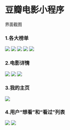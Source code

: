 # 豆瓣电影小程序  
界面截图  
### 1.各大榜单  
<image src="https://github.com/kunnkkk/DoubanMovie-MiniProgram/blob/master/%E8%B1%86%E7%93%A3%E7%94%B5%E5%BD%B1%E6%88%AA%E5%9B%BE/%E6%AD%A3%E5%9C%A8%E7%83%AD%E6%98%A0.PNG"> <image src="https://github.com/kunnkkk/DoubanMovie-MiniProgram/blob/master/%E8%B1%86%E7%93%A3%E7%94%B5%E5%BD%B1%E6%88%AA%E5%9B%BE/TOP250.PNG">
<image src="https://github.com/kunnkkk/DoubanMovie-MiniProgram/blob/master/豆瓣电影截图/新片榜.PNG"> <image src="https://github.com/kunnkkk/DoubanMovie-MiniProgram/blob/master/%E8%B1%86%E7%93%A3%E7%94%B5%E5%BD%B1%E6%88%AA%E5%9B%BE/%E5%8C%97%E7%BE%8E%E6%A6%9C.PNG">
<image src="https://github.com/kunnkkk/DoubanMovie-MiniProgram/blob/master/%E8%B1%86%E7%93%A3%E7%94%B5%E5%BD%B1%E6%88%AA%E5%9B%BE/%E5%8F%A3%E7%A2%91%E6%A6%9C.PNG">
### 2.电影详情  
<image src="https://github.com/kunnkkk/DoubanMovie-MiniProgram/blob/master/%E8%B1%86%E7%93%A3%E7%94%B5%E5%BD%B1%E6%88%AA%E5%9B%BE/%E7%94%B5%E5%BD%B1%E8%AF%A6%E6%83%85-%E7%AE%80%E4%BB%8B.PNG"> <image src="https://github.com/kunnkkk/DoubanMovie-MiniProgram/blob/master/%E8%B1%86%E7%93%A3%E7%94%B5%E5%BD%B1%E6%88%AA%E5%9B%BE/%E7%94%B5%E5%BD%B1%E8%AF%A6%E6%83%85-%E5%BD%B1%E8%AF%84.PNG">
<image src="https://github.com/kunnkkk/DoubanMovie-MiniProgram/blob/master/%E8%B1%86%E7%93%A3%E7%94%B5%E5%BD%B1%E6%88%AA%E5%9B%BE/%E7%94%B5%E5%BD%B1-%E7%B2%BE%E5%BD%A9%E7%89%87%E6%AE%B5.PNG"><br>
### 3.我的主页  
<image src="https://github.com/kunnkkk/DoubanMovie-MiniProgram/blob/master/%E8%B1%86%E7%93%A3%E7%94%B5%E5%BD%B1%E6%88%AA%E5%9B%BE/%E6%88%91%E7%9A%84-%E4%B8%BB%E9%A1%B5.PNG"><br>
### 4.用户“想看”和“看过”列表  
<image src="https://github.com/kunnkkk/DoubanMovie-MiniProgram/blob/master/%E8%B1%86%E7%93%A3%E7%94%B5%E5%BD%B1%E6%88%AA%E5%9B%BE/%E6%88%91%E7%9A%84-%E6%83%B3%E7%9C%8B.PNG"> <image src="https://github.com/kunnkkk/DoubanMovie-MiniProgram/blob/master/%E8%B1%86%E7%93%A3%E7%94%B5%E5%BD%B1%E6%88%AA%E5%9B%BE/%E6%88%91%E7%9A%84-%E7%9C%8B%E8%BF%87.PNG">
